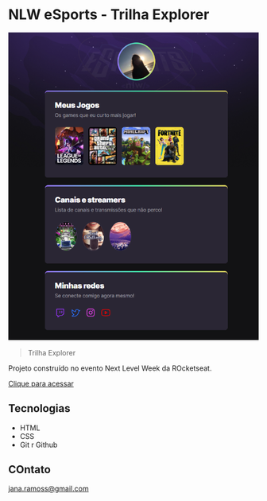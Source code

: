 # NLW eSports - Trilha Explorer

![preview](./assets/preview.png)

> Trilha Explorer

Projeto construído no evento Next Level Week da ROcketseat.

[Clique para acessar](https://janarsantos.github.io/nlw-eSports/)

## Tecnologias

- HTML
- CSS
- Git r Github

## COntato

jana.ramoss@gmail.com